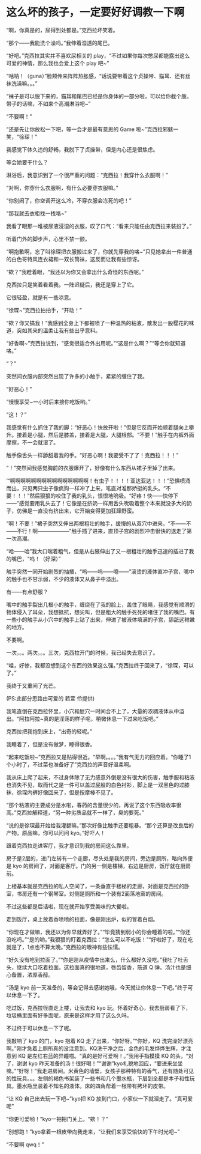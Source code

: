# 这么坏的孩子，一定要好好调教一下啊
“啊，你真是的，尿得到处都是。”克西拉坏笑着。

“那个——我能洗个澡吗。”我伸着湿透的尾巴。

“好吧。”克西拉其实并不喜欢尿相关的 play，“不过如果你每次憋尿都能露出这么可爱的神情，那么我也会爱上这个 play 吧~”

“咕呐！（guna）”脸颊传来阵阵热胀感，“话说要带着这个贞操带、猫耳、还有丝袜洗澡嘛。。。”

“袜子是可以脱下来的，猫耳和尾巴已经是你身体的一部分啦，可以给你截个肢。带子的话嘛，不如来个高潮淋浴吧~”

“不要啊！”

“还是先让你放松一下吧，等一会才是最有意思的 Game 啦~”克西拉邪魅一笑，“徐琛！”

我感觉下体久违的舒畅，我脱下了贞操带，但是内心还是很焦虑。

等会她要干什么？

淋浴后，我意识到了一个很严重的问题：“克西拉！我穿什么衣服啊！”

“对啊，你穿什么衣服啊，有什么必要穿衣服嘛。”

“你别闹了，你空调开这么冷，不穿衣服会冻死的吧！”

“那我就去衣柜找一找咯~”

我看了眼那一堆被尿液浸湿的衣服，叹了口气：“看来只能任由克西拉来装扮了。”

听着门外的脚步声，心里不禁一颤。

“啊抱歉啊，忘了叫徐琛把衣服搬过来了，你就先穿我的咯~”只见她拿出一件普通的白色哥特风连衣裙和一双长筒袜，这反而让我有些惊讶。

“欸？”我瞪着眼，“我还以为你又会拿出什么奇怪的东西呢。”

克西拉只是笑着看着我。一阵迟疑后，我还是穿上了它。

它很轻盈，就是有一些凉意。

“徐琛~”克西拉拍拍手，“开动！”

“欸？你又搞我！”我感到全身上下都被喷了一种温热的粘液，散发出一股樱花的味道，突如其来的温柔让我有些出乎意料。

“好香啊~”克西拉说到，“感觉很适合外出用呢。”“这是什么啊？”“等会你就知道咯。”

“？”

突然间衣服内部突然出现了许多的小触手，紧紧的缠住了我。

“好恶心！”

“慢慢享受~一小时后来接你吃饭哟。”

“这！？”

我感觉有什么抓住了我的脚：“好恶心！快放开啦！”但是它反而开始顺着腿向上攀升。接着是小腿，然后是膝盖，接着是大腿，大腿根部。“不要！”触手在内裤外面摩擦，不一会就湿了。

触手像舌头一样舔舐着我的手。“好恶心啊！我要受不了了！克西拉！！！”

“！”突然间我感觉胸前的衣服爆开了，好像有什么东西从裙子里掉了出来。

‘“啊啊啊啊啊啊啊啊啊啊啊啊啊啊啊！有虫子！！！！亚达亚达！！！”恐惧喷涌而出，只见两只虫子像疯狗一样冲了上来，笔直对准那娇挺的乳头。“不要！！！”然后狠狠的咬住了我的乳头，恨恨地吮吸。“好疼！快——快停下——”感觉要用乳头去了！它像是在挤奶一样用舌头吮吸着整个本来就没多大的奶子，仿佛是一直没有挤出来，它开始变得更加狂躁野蛮。

“啊！不要！”裙子突然又伸出两根粗壮的触手，缓慢的从双穴中进来。“不——不——不行！啊——————”触手插了进来，直顶子宫的剧烈冲击很快的送走了第一次高潮。

“哈——哈”我大口喘着粗气，但是从右腋伸出了又一根粗壮的触手迅速的插进了我的嘴巴，“呜！（好深）”

触手突然一同开始剧烈的抽插，“呜——呜——噫——”滚烫的液体直冲子宫，嘴中的触手也不甘示弱，不少的液体又从鼻子中溢出。

有——有点舒服？

嘴中的触手裂出几根小的触手，缠绕在了我的脸上，盖住了眼睛，我感觉有顺滑的物体侵入了耳朵，我想抵抗，想尖叫，但是粗大的触手死死的堵住了我的嘴巴。有一些小的触手从小穴中的触手上钻了出来，伸进了被液体填满的子宫，舔舐这稚嫩的地方。

不要啊。

一次。。。两次。。。三次，克西拉开门的时候，我已经失去意识了。

“哇，好惨，我都没想到这个东西的效果这么强。”克西拉终于回来了，“徐琛，可以了。”

我终于又重间了光芒。

(PS:此部分思路由可爱的 若萱 伶提供)

我笔直倒在克西拉怀里，小穴和屁穴一时间合不上了，大量的浓稠液体从中溢出。“阿拉阿拉~真的是淫荡的样子呢，稍微休息一下过来吃饭吧。”

克西拉把我抱到床上，“出奇的轻呢。”

我睡着了，但是没有做梦，睡得很香。

“起来吃饭啦~”克西拉又是贴得很近。“早啊。。。。”我有气无力的回应着。“你睡了1个小时了，不过菜也准备好了”克西拉的声音好温柔啊。

我从床上爬了起来，不过身体除了无力感意外倒是没有很大的伤害，触手服和粘液也消失不见，取而代之是一件可以盖过屁股的白色衬衫，脚上是一双黑色的过膝袜，徐琛内裤好像回来了，但是按摩棒不见了。

“那个粘液的主要成分是水啦，春药的含量很少的，再说了这个东西吸收率很高。”克西拉解释道，“另一种劣质品就不一样了，臭的要死。”

“说的是徐琛最开始给我灌额嘛。”那次好像比触手还要粗暴。“那个还算是改良后的产物，原品嘛，你可以问问 kyo。”好吓人！

跟着克西拉走进客厅，我才意识到我的房间这么靠里。

房子是2层的，进门左转有一个走廊，尽头处是我的房间，旁边是厕所，略向外便是 kyo 的房间了，对面是客厅。门的另一侧是楼梯，右边是厨房，饭厅就在厨房前。

上楼基本就是克西拉的私人空间了，一条垂直于楼梯的走廊，对面是克西拉的卧室，书房还有一个钢琴室。对侧是厕所和一个装有2面落地窗的房间。

不过这些都是后话啦，现在就开始享受美味的大餐啦。

走到饭厅，桌上放着香喷喷的拉面，像是刚出炉，似的冒着白烟。

“你现在才做嘛，我还以为你早就弄好了。”“毕竟猜到弱小的你会睡着的啦。”“你还没吃吗。”“是的哟。”我狠狠的盯着克西拉：“怎么可以不吃饭！”“好啦好了，现在吃就是了，1点也不算太晚。”克西拉的眼神有些怯懦。

“好久没有吃到拉面了。”“你是刚从疫情中出来么，什么都好久没吃。”我吐了吐舌头，继续大口吃着拉面。这拉面真的很地道，唇齿留香，筋道 Q 弹。汤汁也是细心备置，浓厚香醇。

“汤是 kyo 前一天准备的，等会记得去感谢她哦，今天就让你休息一下吧。”终于可以休息一下了。

吃过饭，克西拉径直走上楼，让我去和 kyo 玩。怀着好奇心，我去厨房看了下，垃圾桶里面有好多面呢，原来是这样才用了这么久吗。

不过终于可以休息一下了呢。

我敲响了 kyo 的门，kyo 抱着 KQ 走了出来，“你好呀。”“你好，KQ 洗完澡好漂亮啊。”刚才急着上厕所真的没注意到。KQ洗干净之后，金色的毛发烨烨生辉，才注意到 KQ 是左红右蓝的异瞳喵。“真的是好可爱啊！。”我用手指摸摸 KQ 的头，“对了，谢谢 kyo 昨天准备的汤！很好喝！”“谢谢”kyo礼貌地回应，“要进来坐坐嘛。”“好呀！”我走进房间。米黄色的墙壁，女孩子那种特有的香气，还有随处可见的性玩具。。。左侧的褐色书架装了一些书和几个墨水瓶，下层到全都是本子和性玩具。墨水瓶里装着不知名的液体。床的四角帮着一根带有拷环的皮带。

“让 KQ 自己出去玩一下吧~”kyo把 KQ 放到门口，小家伙一下就溜走了。“真可爱呢”

“你更可爱哟！”kyo一把把门关上。“欸！？”

“别想跑！”kyo拿着一根皮带向我走来，“让我们来享受愉快的下午时光吧~”

“不要啊 qwq！”
